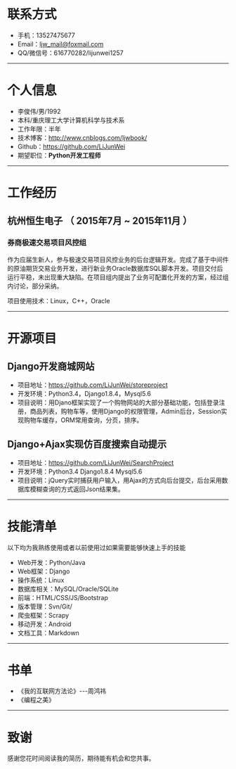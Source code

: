 # 联系方式
                         
- 手机：13527475677
- Email：ljw_mail@foxmail.com
- QQ/微信号：616770282/lijunwei1257

---

# 个人信息

 - 李俊伟/男/1992 
 - 本科/重庆理工大学计算机科学与技术系 
 - 工作年限：半年
 - 技术博客：http://www.cnblogs.com/ljwbook/
 - Github：https://github.com/LiJunWei 
 - 期望职位：**Python开发工程师**

---

# 工作经历

## 杭州恒生电子 （ 2015年7月 ~ 2015年11月 ）

### 券商极速交易项目风控组 
作为应届生新人，参与极速交易项目风控业务的后台逻辑开发。完成了基于中间件的原油期货交易业务开发，进行新业务Oracle数据库SQL脚本开发。项目交付后运行平稳，未出现重大缺陷。在项目组内提出了业务可配置化开发的方案，经过组内讨论，部分采纳。

项目使用技术：Linux，C++，Oracle

---

# 开源项目

## Django开发商城网站

 - 项目地址：https://github.com/LiJunWei/storeproject
 - 开发环境：Python3.4，Django1.8.4，Mysql5.6
 - 项目说明：用Djano框架实现了一个购物网站的大部分基础功能，包括登录注册，商品列表，购物车等，使用Django的权限管理，Admin后台，Session实现购物车缓存，ORM常用查询，分页，排序。

## Django+Ajax实现仿百度搜索自动提示

 - 项目地址：https://github.com/LiJunWei/SearchProject
 - 开发环境：Python3.4 Django1.8.4 Mysql5.6
 - 项目说明：jQuery实时捕获用户输入，用Ajax的方式向后台提交，后台采用数据库模糊查询的方式返回Json结果集。

---

# 技能清单

以下均为我熟练使用或者以前使用过如果需要能够快速上手的技能

- Web开发：Python/Java
- Web框架：Django
- 操作系统：Linux
- 数据库相关：MySQL/Oracle/SQLite
- 前端：HTML/CSS/JS/Bootstrap
- 版本管理：Svn/Git/
- 爬虫框架：Scrapy
- 移动开发：Android
- 文档工具：Markdown

---

# 书单

 - 《我的互联网方法论》---周鸿祎
 - 《编程之美》

---

# 致谢

感谢您花时间阅读我的简历，期待能有机会和您共事。

